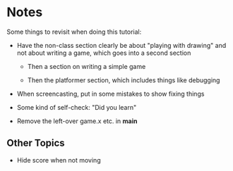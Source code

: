 # Notes

Some things to revisit when doing this tutorial:

- Have the non-class section clearly be about "playing with drawing" and 
  not about writing a game, which goes into a second section

    * Then a section on writing a simple game
    
    * Then the platformer section, which includes things like debugging
    
- When screencasting, put in some mistakes to show fixing things

- Some kind of self-check: "Did you learn"

- Remove the left-over game.x etc. in __main__

## Other Topics

- Hide score when not moving